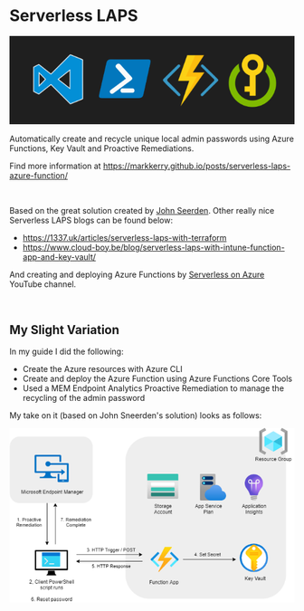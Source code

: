 # Serverless LAPS

[![cover](media/cover.png)](https://markkerry.github.io/posts/2021/04/serverless-laps-azure-function/)

Automatically create and recycle unique local admin passwords using Azure Functions, Key Vault and Proactive Remediations.

Find more information at https://markkerry.github.io/posts/serverless-laps-azure-function/

<br>

Based on the great solution created by [John Seerden](https://www.srdn.io/2018/09/serverless-laps-powered-by-microsoft-intune-azure-functions-and-azure-key-vault/). Other really nice Serverless LAPS blogs can be found below:

* https://1337.uk/articles/serverless-laps-with-terraform
* https://www.cloud-boy.be/blog/serverless-laps-with-intune-function-app-and-key-vault/

And creating and deploying Azure Functions by [Serverless on Azure](https://www.youtube.com/channel/UCmoWqg6T-c8zEGm4sZdnwbA) YouTube channel.

<br>

## My Slight Variation

In my guide I did the following:

* Create the Azure resources with Azure CLI
* Create and deploy the Azure Function using Azure Functions Core Tools
* Used a MEM Endpoint Analytics Proactive Remediation to manage the recycling of the admin password

My take on it (based on John Sneerden's solution) looks as follows:

![SLAPS](media/SLAPS.png)

